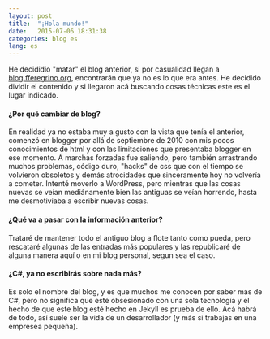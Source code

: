 ```yaml
---
layout: post
title:  "¡Hola mundo!"
date:   2015-07-06 18:31:38
categories: blog es
lang: es
---
```

He decididio "matar" el blog anterior, si por casualidad llegan a [blog.fferegrino.org], encontrarán que ya no es lo que era antes. He decidido dividir el contenido y si llegaron acá buscando cosas técnicas este es el lugar indicado.

#### ¿Por qué cambiar de blog?
En realidad ya no estaba muy a gusto con la vista que tenía el anterior, comenzó en blogger por allá de septiembre de 2010 con mis pocos conocimientos de html y con las limitaciones que presentaba blogger en ese momento. A marchas forzadas fue saliendo, pero también arrastrando muchos problemas, código duro, "hacks" de css que con el tiempo se volvieron obsoletos y demás atrocidades que sinceramente hoy no volvería a cometer. Intenté moverlo a WordPress, pero mientras que las cosas nuevas se veían mediánamente bien las antiguas se veían horrendo, hasta me desmotiviaba a escribir nuevas cosas.

#### ¿Qué va a pasar con la información anterior?
Trataré de mantener todo el antiguo blog a flote tanto como pueda, pero rescataré algunas de las entradas más populares y las republicaré de alguna manera aquí o en mi blog personal, segun sea el caso.

#### ¿C#, ya no escribirás sobre nada más?
Es solo el nombre del blog, y es que muchos me conocen por saber más de C#, pero no significa que esté obsesionado con una sola tecnología y el hecho de que este blog esté hecho en Jekyll es prueba de ello. Acá habrá de todo, así suele ser la vida de un desarrollador (y más si trabajas en una empresea pequeña).

[blog.fferegrino.org]: http://blog.fferegrino.org
